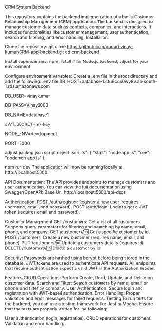 CRM System Backend

This repository contains the backend implementation of a basic Customer Relationship Management (CRM) application. The backend is designed to manage customer data such as contacts, companies, and interactions. It includes functionalities like customer management, user authentication, search and filtering, and error handling.
Installation:

Clone the repository:
git clone https://github.com/puduri-vinay-kumar/CRM-app-backend.git
cd crm-backend

Install dependencies:
npm install  # for Node.js backend, adjust for your environment

Configure environment variables: Create a .env file in the root directory and add the following:
.env file
DB_HOST=database-1.ctu6cq40wy8v.ap-south-1.rds.amazonaws.com

DB_USER=vinaykumar

DB_PASS=Vinay2003

DB_NAME=database1

JWT_SECRET=my-key

NODE_ENV=development

PORT=5000

adjust packeg,json script object:
scripts": {
    "start": "node app.js",
    "dev": "nodemon app.js"
  },

npm run dev
The application will now be running locally at http://localhost:5000. 

API Documentation:
The API provides endpoints to manage customers and user authentication. You can view the full documentation using Swagger/OpenAPI:
Base Url: http://localhost:5000/api-docs 

Authentication:
POST /auth/register: Register a new user (requires username, email, and password).
POST /auth/login: Login to get a JWT token (requires email and password).

Customer Management
GET /customers: Get a list of all customers. Supports query parameters for filtering and searching by name, email, phone, and company.
GET /customers/:id: Get a specific customer by id.
POST /customers: Create a new customer (requires name, email, and phone).
PUT /customers/:id: Update a customer’s details (requires id).
DELETE /customers/:id: Delete a customer by id.

Security:
Passwords are hashed using bcrypt before being stored in the database.
JWT tokens are used to authenticate API requests.
All endpoints that require authentication expect a valid JWT in the Authorization header.

Features
CRUD Operations: Perform Create, Read, Update, and Delete on customer data.
Search and Filter: Search customers by name, email, or phone, and filter by company.
User Authentication: Secure login and registration with JWT-based authentication.
Error Handling: Proper validation and error messages for failed requests.
Testing
To run tests for the backend, you can use a testing framework like Jest or Mocha. Ensure that the tests are properly written for the following:

User authentication (login, registration).
CRUD operations for customers.
Validation and error handling.
